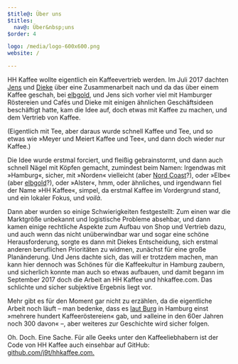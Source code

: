 ```yaml
---
$title@: Über uns
$titles:
  nav@: Über&nbsp;uns
$order: 4

logo: /media/logo-600x600.png
website: /

---
```

HH Kaffee wollte eigentlich ein Kaffeevertrieb werden. Im Juli 2017 dachten [Jens](https://meiert.com/) und [Dieke](http://www.diekemeyer.com/) über eine Zusammenarbeit nach und da das über einem Kaffee geschah, bei [elbgold]([url('/content/roasters/elbgold.md')]), und Jens sich vorher viel mit Hamburger Röstereien und Cafés und Dieke mit einigen ähnlichen Geschäftsideen beschäftigt hatte, kam die Idee auf, doch etwas mit Kaffee zu machen, und dem Vertrieb von Kaffee.

(Eigentlich mit Tee, aber daraus wurde schnell Kaffee und Tee, und so etwas wie »Meyer und Meiert Kaffee und Tee«, und dann doch wieder nur Kaffee.)

Die Idee wurde erstmal forciert, und fleißig gebrainstormt, und dann auch schnell Nägel mit Köpfen gemacht, zumindest beim Namen: Irgendwas mit »Hamburg«, sicher, mit »Norden« vielleicht (aber [Nord Coast]([url('/content/roasters/nord-coast.md')])?), oder »Elbe« (aber [elbgold]([url('/content/roasters/elbgold.md')])?), oder »Alster«, hmm, oder ähnliches, und irgendwann fiel der Name »HH Kaffee«, simpel, da erstmal Kaffee im Vordergrund stand, und ein lokaler Fokus, und _voilà_.

Dann aber wurden so einige Schwierigkeiten festgestellt: Zum einen war die Marktgröße unbekannt und logistische Probleme absehbar, und dann kamen einige rechtliche Aspekte zum Aufbau von Shop und Vertrieb dazu, und auch wenn das nicht unüberwindbar war und sogar eine schöne Herausforderung, sorgte es dann mit Diekes Entscheidung, sich erstmal anderen beruflichen Prioritäten zu widmen, zunächst für eine große Planänderung. Und Jens dachte sich, das will er trotzdem machen, man kann hier dennoch was Schönes für die Kaffeekultur in Hamburg zaubern, und sicherlich konnte man auch so etwas aufbauen, und damit begann im September 2017 doch die Arbeit an HH Kaffee und hhkaffee.com. Das schlichte und sicher subjektive Ergebnis liegt vor.

Mehr gibt es für den Moment gar nicht zu erzählen, da die eigentliche Arbeit noch läuft – man bedenke, dass es [laut Burg](https://kaffeeroesterei-burg.de/geschichte/) in Hamburg einst »mehrere hundert Kaffeeröstereien« gab, und »alleine in den 60er Jahren noch 300 davon« –, aber weiteres zur Geschichte wird sicher folgen.

Oh. Doch. Eine Sache. Für alle Geeks unter den Kaffeeliebhabern ist der Code von HH Kaffee auch einsehbar auf GitHub: [github.com/j9t/hhkaffee.com.](https://github.com/j9t/hhkaffee.com)  
